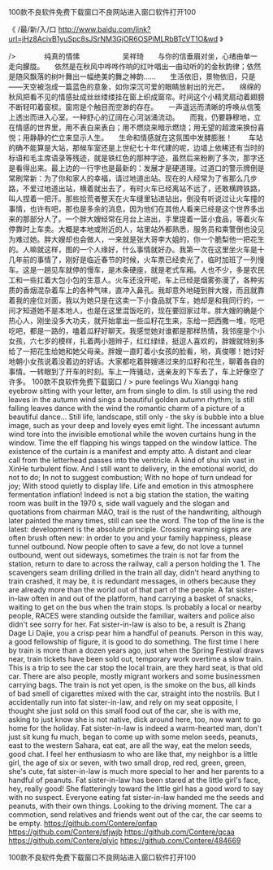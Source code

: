 
100款不良软件免费下载窗口不良网站进入窗口软件打开100




《 /最/新/入/口  http://www.baidu.com/link?url=jHz8AcivB1yuSpc8sJSrNM3GjOR6OSPiMLRbBTcVT1O&wd 》




/>　　　　纯真的情愫　　　　　　吴祥琦　　与你的信垂眉对坐，心绪由单一走向朦胧。　　依然是在秋风中哗哗作响的红叶唱出一曲动听的的金秋韵律；依然是随风飘落的树叶舞出一幅绝美的舞之神韵……　　生活依旧，景物依旧，只是——天空被泡成一篇蓝色的意象，如你深沉可爱的眼睛放射出的光芒。　　绵绵的秋风把看不见的情感扯成丝丝缕缕挂在窗上织成窗帘。时间这个小精灵扇动着翅膀不断轻叩着窗棂。窗帘是个触目而空渺的存在。　　一声遥远而清晰的呼唤从信笺上透出而进入心室。一种舒心的辽阔在心河汹涌流动。　　而我，仍要静穆地，立在情感的世界里，用不表白来表白；用不燃烧来暗示燃烧；用无望的超渡来换份喜悦；用静静的伫立来显示人生。　　生命和情感就在这氛围中发酵膨胀！
　　车站的确不能算是大站，那候车室还是上世纪七十年代建的呢，边墙上依稀还有当时的标语和毛主席语录等残迹，就是铁红色的那种字迹，虽然后来粉刷了多次，那字还是看得出来。最上边的一行字也是最新的：发展才是硬道理。过道口的警示牌倒是常刷常新：为了你和家人的幸福，请过地道出站。现在的人经常为了省那么几步路，不爱过地道出站，横着就出去了，有时火车已经离站不远了，还敢横跨铁路，叫人捏着一把汗。那些拾荒者整天在火车缝里钻进钻出，倒没有听说过让火车撞的事情，也许有吧，那也是多余的消息，因为他们在其他人看来已经是这个世界多出来的那部分人了。一个胖大嫂经常在月台上进出，手里提着一篮小食品，等着火车停靠时上车卖。大概是本地或附近的人，站里站外都熟悉，服务员和乘警倒也没见为难过她。胖大嫂却也会做人，一来就是张大哥李大姐的，你一个脆梨他一把花生的。人嘛就这样，图的一个人缘好，什么事情就好办。我第一次在这里坐火车是十几年前的事情了，刚好是临近春节的时候，火车票已经卖光了，临时加班了一列慢车。这是一趟见车就停的慢车，是木条硬座，就是老式车厢。人也不少，多是农民工和一些扛着大包小包的生意人。火车还没开呢，车上已经是烟雾弥漫了，各种劣质的香烟混杂着车上的各种气味，直冲入鼻孔。我却意外地碰到胖大嫂，而且就靠着我的座位对面，我以为她只是在这卖一下小食品就下车，她却是和我同行的，一问才知道她不是本地人，也是在这里混饭吃的，现在要回家过年。胖大嫂的确是个热心人，刚坐没多大功夫，就开始拿出一些瓜籽花生来，东给一把西撒一堆，吃吧吃吧，都是一路的，嗑着瓜籽好聊天。我感觉她对谁都是那样热情，我邻座是个小女孩，六七岁的模样，扎着两小翘辫子，红红绿绿，挺逗人喜欢的，胖嫂就特别多给了一把花生给她和她父母亲。胖嫂一直盯着小女孩的脸看，哟，真俊哪！她讨好地朝小女孩说着没着边的好话。大家都吃着胖嫂递过来的瓜籽和花生，聊着各自的事情。一转眼到了开车的时刻。车上一阵骚动，送亲友的下车去了，车上好像空了许多。
100款不良软件免费下载窗口
/ > pure feelings Wu Xiangqi hang eyebrow sitting with your letter, am from single to dim.
Is still using the red leaves in the autumn wind sings a beautiful golden autumn rhythm;
Is still falling leaves dance with the wind the romantic charm of a picture of a beautiful dance...
Still life, landscape, still only - the sky is bubble into a blue image, such as your deep and lovely eyes emit light.
The incessant autumn wind tore into the invisible emotional while the woven curtains hung in the window.
Time the elf flapping his wings tapped on the window lattice.
The existence of the curtain is a manifest and empty atto.
A distant and clear call from the letterhead passes into the ventricle.
A kind of shu xin vast in XinHe turbulent flow.
And I still want to delivery, in the emotional world, do not to do;
In not to suggest combustion;
With no hope of turn undead for joy;
With stood quietly to display life.
Life and emotion in this atmosphere fermentation inflation!
Indeed is not a big station the station, the waiting room was built in the 1970 s, side wall vaguely and the slogan and quotations from chairman MAO, trail is the rust of the handwriting, although later painted the many times, still can see the word.
The top of the line is the latest: development is the absolute principle.
Crossing warning signs are often brush often new: in order to you and your family happiness, please tunnel outbound.
Now people often to save a few, do not love a tunnel outbound, went out sideways, sometimes the train is not far from the station, return to dare to across the railway, call a person holding the 1.
The scavengers seam drilling drilled in the train all day, didn't heard anything to train crashed, it may be, it is redundant messages, in others because they are already more than the world out of that part of the people.
A fat sister-in-law often in and out of the platform, hand carrying a basket of snacks, waiting to get on the bus when the train stops.
Is probably a local or nearby people, RACES were standing outside the familiar, waiters and police also didn't see sorry for her.
Fat sister-in-law is also to be, a result is Zhang Dage Li Dajie, you a crisp pear him a handful of peanuts.
Person in this way, a good fellowship of figure, it is good to do something.
The first time I here by train is more than a dozen years ago, just when the Spring Festival draws near, train tickets have been sold out, temporary work overtime a slow train.
This is a trip to see the car stop the local train, are they hard seat, is that old car.
There are also people, mostly migrant workers and some businessmen carrying bags.
The train is not yet open, is the smoke on the bus, all kinds of bad smell of cigarettes mixed with the car, straight into the nostrils.
But I accidentally run into fat sister-in-law, and rely on my seat opposite, I thought she just sold on this small food out of the car, she is with me, asking to just know she is not native, dick around here, too, now want to go home for the holiday.
Fat sister-in-law is indeed a warm-hearted man, don't just sit kung fu much, began to come up with some melon seeds, peanuts, east to the western Sahara, eat eat, are all the way, eat the melon seeds, good chat.
I feel her enthusiasm to who are like that, my neighbor is a little girl, the age of six or seven, with two small drop, red red, green, green, she's cute, fat sister-in-law is much more special to her and her parents to a handful of peanuts.
Fat sister-in-law has been stared at the little girl's face, hey, really good!
She flatteringly toward the little girl has a good word to say with no suspect.
Everyone eating fat sister-in-law handed me the seeds and peanuts, with their own things.
Looking to the driving moment.
The car a commotion, send relatives and friends went out of the car, the car seems to be empty.
https://github.com/Contere/qnfap
https://github.com/Contere/sfjwjb
https://github.com/Contere/qcaa
https://github.com/Contere/qlyic
https://github.com/Contere/484669





100款不良软件免费下载窗口不良网站进入窗口软件打开100
